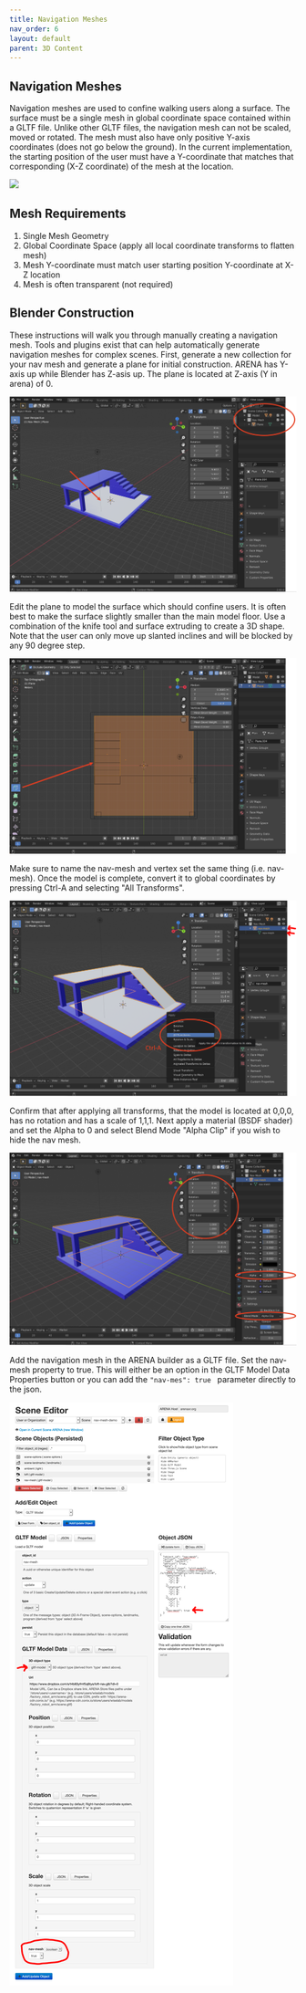 ```yaml
---
title: Navigation Meshes 
nav_order: 6
layout: default
parent: 3D Content
---
```



## Navigation Meshes 

Navigation meshes are used to confine walking users along a surface. The surface must be a single mesh in global coordinate space contained within a GLTF file.  Unlike other GLTF files, the navigation mesh can not be scaled, moved or rotated. The mesh must also have only positive Y-axis coordinates (does not go below the ground).  In the current implementation, the starting position of the user must have a Y-coordinate that matches that corresponding (X-Z coordinate) of the mesh at the location.

![](../../assets/img/nav-mesh/nav-demo.gif)

## Mesh Requirements

1. Single Mesh Geometry
2. Global Coordinate Space (apply all local coordinate transforms to flatten mesh)
3. Mesh Y-coordinate must match user starting position Y-coordinate at X-Z location
4. Mesh is often transparent (not required) 


## Blender Construction 

These instructions will walk you through manually creating a navigation mesh.  Tools and plugins exist that can help automatically generate navigation meshes for complex scenes. First, generate a new collection for your nav mesh and generate a plane for initial construction.  ARENA has Y-axis up while Blender has Z-asis up. The plane is located at Z-axis (Y in arena) of 0.  

![](../../assets/img/nav-mesh/nav-1.png)

Edit the plane to model the surface which should confine users.  It is often best to make the surface slightly smaller than the main model floor.  Use a combination of the knife tool and surface extruding to create a 3D shape.  Note that the user can only move up slanted inclines and will be blocked by any 90 degree step.

![](../../assets/img/nav-mesh/nav-2.png)

Make sure to name the nav-mesh and vertex set the same thing (i.e. nav-mesh).  Once the model is complete, convert it to global coordinates by pressing Ctrl-A and selecting "All Transforms".

![](../../assets/img/nav-mesh/nav-3.png)

Confirm that after applying all transforms, that the model is located at 0,0,0, has no rotation and has a scale of 1,1,1.  Next apply a material (BSDF shader) and set the Alpha to 0 and select Blend Mode "Alpha Clip" if you wish to hide the nav mesh.

![](../../assets/img/nav-mesh/nav-4.png)

Add the navigation mesh in the ARENA builder as a GLTF file.  Set the nav-mesh property to true.  This will either be an option in the GLTF Model Data Properties button or you can add the `"nav-mes": true ` parameter directly to the json.

![](../../assets/img/nav-mesh/nav-5.png)

